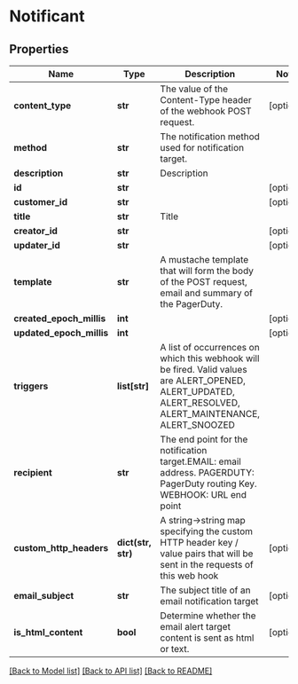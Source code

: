 # Notificant

## Properties
Name | Type | Description | Notes
------------ | ------------- | ------------- | -------------
**content_type** | **str** | The value of the Content-Type header of the webhook POST request. | [optional] 
**method** | **str** | The notification method used for notification target. | 
**description** | **str** | Description | 
**id** | **str** |  | [optional] 
**customer_id** | **str** |  | [optional] 
**title** | **str** | Title | 
**creator_id** | **str** |  | [optional] 
**updater_id** | **str** |  | [optional] 
**template** | **str** | A mustache template that will form the body of the POST request, email and summary of the PagerDuty. | 
**created_epoch_millis** | **int** |  | [optional] 
**updated_epoch_millis** | **int** |  | [optional] 
**triggers** | **list[str]** | A list of occurrences on which this webhook will be fired.  Valid values are ALERT_OPENED, ALERT_UPDATED, ALERT_RESOLVED, ALERT_MAINTENANCE, ALERT_SNOOZED | 
**recipient** | **str** | The end point for the notification target.EMAIL: email address.  PAGERDUTY: PagerDuty routing Key.  WEBHOOK: URL end point | 
**custom_http_headers** | **dict(str, str)** | A string-&gt;string map specifying the custom HTTP header key / value pairs that will be sent in the requests of this web hook | [optional] 
**email_subject** | **str** | The subject title of an email notification target | [optional] 
**is_html_content** | **bool** | Determine whether the email alert target content is sent as html or text. | [optional] 

[[Back to Model list]](../README.md#documentation-for-models) [[Back to API list]](../README.md#documentation-for-api-endpoints) [[Back to README]](../README.md)


